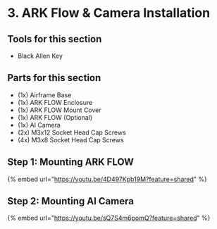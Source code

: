 # 3. ARK Flow & Camera Installation

## Tools for this section

* Black Allen Key

## Parts for this section



* (1x) Airframe Base
* (1x) ARK FLOW Enclosure
* (1x) ARK FLOW Mount Cover
* (1x) ARK FLOW (Optional)
* (1x) AI Camera
* (2x) M3x12 Socket Head Cap Screws
* (4x) M3x8 Socket Head Cap Screws



## Step 1: Mounting ARK FLOW

{% embed url="https://youtu.be/4D497Kpb19M?feature=shared" %}







## Step 2: Mounting AI Camera

{% embed url="https://youtu.be/sQ7S4m6pomQ?feature=shared" %}


